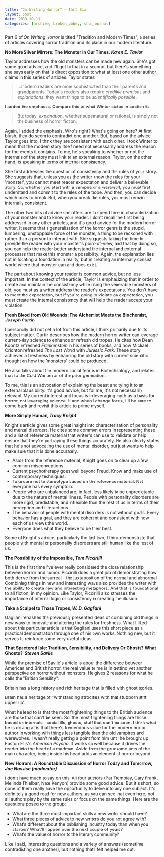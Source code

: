 ```yaml
---
title: “On Writing Horror” – Part Six
layout: post
date: 2009-10-11
categories: [archive, broken_abbey, shu_journal]
---
```


Part 6 of _On Writing Horror_ is titled "Tradition and Modern Times", a series
of articles covering horror tradition and its place in our modern literature.

**No More Silver Mirrors: The Monster in Our Times, _Karen E. Taylor_**

Taylor addresses how the old monsters can be made new again. She's got some good
advice, and I'll get to that in a second, but there's something she says early
on that is direct opposition to what at least one other author claims in this
series of articles. Taylor states:

> ...modern readers are more sophisticated than their parents and grandparents.
> Today's readers also require _credible premises_ and _explanations_; they want
> things to be _scientifically possible_.

I added the emphases. Compare this to what Winter states in section 5:

> But today, _explanation_, whether supernatural or rational, is simply not the
> business of horror fiction.

Again, I added the emphasis. Who's right? What's going on here? At first blush,
they do seem to contradict one another. But, based on the advice Taylor goes
into, I think they are consistent with each other. I took Winter to mean that
the modern story itself need not necessarily address the reason for the events
it contains. To me, he's speaking to whether or not the internals of the story
must link to an external reason. Taylor, on the other hand, is speaking in terms
of internal consistency.

She first addresses the question of consistency and the rules of your story. She
suggests that, unless you as the writer know the rules for your 'monster', you
cannot meet reader expectation and deliver a believable story. So, whether you
start with a vampire or a werewolf, you must first understand and commit to the
rules of the trope. And then, you can decide which ones to break. But, when you
break the rules, you must remain internally consistent.

The other two bits of advice she offers are to spend time in characterization of
your monster and to know your reader. I don't recall the first being addressed
in any other articles, and it's good advice for the modern horror writer. It
seems that a generalization of the horror genre is the stupid, lumbering,
unstoppable force of the monster, a thing to be reckoned with rather than a
person to interact with. She suggests taking the time to provide the reader with
your monster's point-of-view, and that by doing so, you can help the reader
better understand the internal and external processes that make this monster a
possibility. Again, the explanation lies not in locating a foundation in
reality, but in creating an internally consist world where that monster can and
does exist.

The part about knowing your reader is common advice, but no less important. In
the context of the article, Taylor is emphasizing that in order to create and
maintain the consistency while using the venerable monsters of old, you must as
a writer address the reader's expectations. You don't have to meet the
expectation, but if you're going to violate an expectation, you must create the
internal consistency that will help the reader accept your violation.

**Fresh Blood from Old Wounds: The Alchemist Meets the Biochemist, _Joseph
Curtin_**

I personally did not get a lot from this article, I think primarily due to its
subject matter. Curtin describes how the modern horror writer can leverage
current-day science to enhance or refresh old tropes. He cites how Dean Koontz
refreshed _Frankenstein_ in his series of books, and how Michael Crichton
refreshed _The Lost World_ with _Jurassic Park_. These story achieved a
freshness by enhancing the old story with current scientific thought on how the
'monsters' could be produced.

He also talks about the modern social fear is in Biotechnology, and relates that
to the Cold War terror of the prior generation.

To me, this is an advocation of explaining the beast and tying it to an external
plausibility. It's good advice, but for me, it's not necessarily relevant. My
current interest and focus is in leveraging myth as a basis for horror, not
leveraging science. If and when I change focus, I'll be sure to come back and
revisit this article to prime myself.

**More Simply Human, _Tracy Knight_**

Knight's article gives some great insight into characterization of personality
and mental disorders. He cites some common errors in representing these and a
list of reference material that writer's can use to validate or help ensure that
they're portraying these things accurately. He also clearly states that he's not
advocating the use of mental disorder, but just wants to help make sure that it
is done accurately.

- Aside from the reference material, Knight goes on to clear up a few common
  misconceptions.
- Current psychotherapy goes well beyond Freud. Know and make use of
  contemporary techniques.
- Take care not to stereotype based on the reference material. Not everyone has
  every symptom.
- People who are unbalanced are, in fact, less likely to be unpredictable due to
  the nature of mental illness. People with personality disorders are more
  rigid, predictable, and inflexible than the rest of us in terms of their
  perception and interactions.
- The behavior of people with mental disorders is not without goals. Every
  behavior has a goal, and they are coherent and consistent with how each of us
  views the world.
- Everyone does what they believe to be their best.

Some of Knight's advice, particularly the last two, I think demonstrate that
people with mental or personality disorders are still human like the rest of us.

**The Possibility of the Impossible, _Tom Piccirilli_**

This is the first time I've ever really considered the close relationship
between horror and humor. Piccirilli does a great job of demonstrating how both
derive from the surreal - the juxtaposition of the normal and abnormal Combining
things in new and interesting ways also provides the writer with the ability to
create new and interesting metaphors. And that is foundational to all fiction,
in my opinion. Like Taylor, Piccirilli also stresses the importance of internal
logic or consistency in creating the illusion.

**Take a Scalpel to Those Tropes, _W. D. Gagliani_**

Gagliani rehashes the previously presented ideas of combining old things in new
ways to innovate and altering the rules for freshness. What I liked about this
particular article is that Gagliani uses this short piece as a practical
demonstration through one of his own works. Nothing new, but it serves to
reinforce some very useful ideas.

**That Spectered Isle: Tradition, Sensibility, and Delivery Or Ghosts? What
Ghosts?, _Steven Savile_**

While the premise of Savile's article is about the difference between American
and British horror, the real value to me is in getting yet another perspective
on horror without monsters. He gives 2 resasons for what he calls the "British
Sensility":

Britain has a long history and rich heritage that is filled with ghost stories.

Brain has a heritage of "withstanding atrocities with that stubborn stiff upper
lip".

What he lead to is that the most frightening things to the British audience are
those that can't be seen. So, the most frightening things are those based on
internals - social ills, ghosts, stuff that can't be seen. I think what he is
driving at is that there's tremendous value for the modern horror author in
working with things less tangible than the old vampires and werewolves. I wasn't
really getting a point from him until he brought up Easton Ellis's _American
Psycho_. It works so well because it drives the reader into the head of a
madman. Aside from the gruesome acts of the main character, being inside his
head adds an element of horror beyond.

**New Horrors: A Roundtable Discussion of Horror Today and Tomorrow, _Joe
Nassise (moderator)_**

I don't have much to say on this. All four authors (Pat Tremblay, Gary Frank,
Melinda Thielbar, Nate Kenyon) provide some good advice. But it's short, so none
of them really have the opportunity to delve into any one subject. It's
definitely a good read for new authors, as you can see that even here, not all
authors play by the same rules or focus on the same things. Here are the
questions posed to the group:

- What are the three most important skills a new writer should have?
- What three pieces of advice to new writers do you not agree with?
- What's different about the publishing industry today than when you started?
  What'll happen over the next couple of years?
- What's the value of horror to the literary community?

Like I said, interesting questions and a variety of answers (sometime
contradicting one another), but nothing that I felt helped me out.
